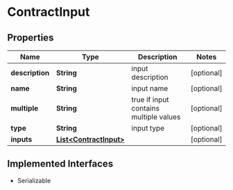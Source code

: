 

# ContractInput

## Properties

Name | Type | Description | Notes
------------ | ------------- | ------------- | -------------
**description** | **String** | input description |  [optional]
**name** | **String** | input name |  [optional]
**multiple** | **String** | true if input contains multiple values |  [optional]
**type** | **String** | input type |  [optional]
**inputs** | [**List&lt;ContractInput&gt;**](ContractInput.md) |  |  [optional]


## Implemented Interfaces

* Serializable


